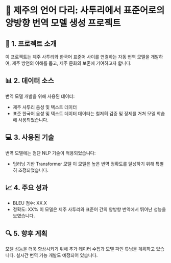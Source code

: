 # 🌊 제주의 언어 다리: 사투리에서 표준어로의 양방향 번역 모델 생성 프로젝트

## 🎯 1. 프로젝트 소개
이 프로젝트는 제주 사투리와 한국어 표준어 사이를 연결하는 자동 번역 모델을 개발하여, 제주 방언의 이해를 돕고, 제주 문화의 보존에 기여하고자 합니다.

## 📊 2. 데이터 소스
번역 모델 개발을 위해 사용된 데이터:
- 제주 사투리 음성 및 텍스트 데이터
- 표준 한국어 음성 및 텍스트 데이터
데이터는 철저히 검증 및 정제를 거쳐 모델 학습에 사용되었습니다.

## 💻 3. 사용된 기술
번역 모델에는 첨단 NLP 기술이 적용되었습니다:
- 딥러닝 기반 Transformer 모델
이 모델은 높은 번역 정확도를 달성하기 위해 특별히 조정되었습니다.

## 📈 4. 주요 성과
- BLEU 점수: XX.X
- 정확도: XX%
이 모델은 제주 사투리와 표준어 간의 양방향 번역에서 뛰어난 성능을 보였습니다.

## 🔍 5. 향후 계획
모델 성능을 더욱 향상시키기 위해 추가 데이터 수집과 모델 파인 튜닝을 계획하고 있습니다. 실시간 번역 기능 개발도 예정되어 있습니다.
